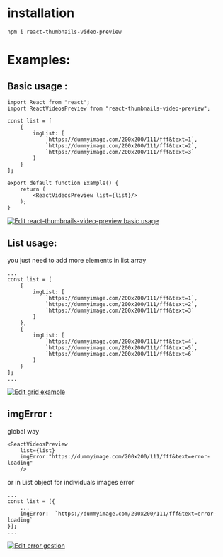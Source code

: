 ﻿# installation

	npm i react-thumbnails-video-preview

# Examples:

## Basic usage :
	import React from "react";
	import ReactVideosPreview from "react-thumbnails-video-preview";

	const list = [
		{
			imgList: [
				`https://dummyimage.com/200x200/111/fff&text=1`,
				`https://dummyimage.com/200x200/111/fff&text=2`,
				`https://dummyimage.com/200x200/111/fff&text=3`
			]
		}
	];

	export default function Example() {
		return (
			<ReactVideosPreview list={list}/>
		);
	}

 [![Edit react-thumbnails-video-preview basic usage](https://codesandbox.io/static/img/play-codesandbox.svg)](https://codesandbox.io/s/pedantic-pasteur-xbufi?fontsize=14&hidenavigation=1&theme=dark)

## List usage:

you just need to add more elements in list array

	...
	const list = [
		{
			imgList: [
				`https://dummyimage.com/200x200/111/fff&text=1`,
				`https://dummyimage.com/200x200/111/fff&text=2`,
				`https://dummyimage.com/200x200/111/fff&text=3`
			]
		},
		{
			imgList: [
				`https://dummyimage.com/200x200/111/fff&text=4`,
				`https://dummyimage.com/200x200/111/fff&text=5`,
				`https://dummyimage.com/200x200/111/fff&text=6`
			]
		}
	];
	...

 
[![Edit grid example](https://codesandbox.io/static/img/play-codesandbox.svg)](https://codesandbox.io/s/grid-example-nj3zk?fontsize=14&hidenavigation=1&theme=dark)
	
## imgError :

global way

	<ReactVideosPreview 
		list={list}
		imgError:"https://dummyimage.com/200x200/111/fff&text=error-loading"
		/>

or in List object for individuals images error

	...
	const list = [{
		...
		imgError:  `https://dummyimage.com/200x200/111/fff&text=error-loading`
	}];
	...
[![Edit error gestion](https://codesandbox.io/static/img/play-codesandbox.svg)](https://codesandbox.io/s/error-gestion-gxlpu?fontsize=14&hidenavigation=1&theme=dark)
